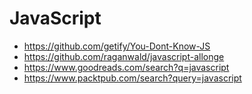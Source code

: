 # JavaScript

- https://github.com/getify/You-Dont-Know-JS
- https://github.com/raganwald/javascript-allonge
- https://www.goodreads.com/search?q=javascript
- https://www.packtpub.com/search?query=javascript
